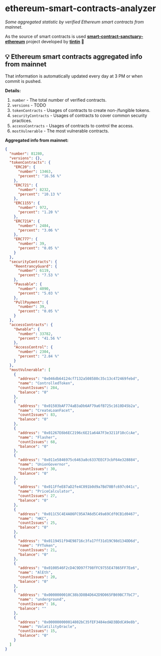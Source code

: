# ethereum-smart-contracts-analyzer

*Some aggregated statistic by verified Ethereum smart contracts from mainnet.*

As the source of smart contracts is used **[smart-contract-sanctuary-ethereum](https://github.com/tintinweb/smart-contract-sanctuary-ethereum)** project developed by **[tintin](https://github.com/tintinweb)** 👏

## 💡 Ethereum smart contracts aggregated info from mainnet

That information is automatically updated every day at 3 PM or when commit is pushed.

**Details:**

1. `number` - The total number of verified contracts.
2. `versions` - TODO
3. `tokenContracts` - Usages of contracts to create non-/fungible tokens.
4. `securityContracts` - Usages of contracts to cover common security practices. 
5. `accessContracts` - Usages of contracts to control the access.
6. `mostVulnerable` - The most vulnerable contracts.

**Aggregated info from mainnet:**

```json
{
  "number": 81280,
  "versions": {},
  "tokenContracts": {
    "ERC20": {
      "number": 13463,
      "percent": "16.56 %"
    },
    "ERC721": {
      "number": 8232,
      "percent": "10.13 %"
    },
    "ERC1155": {
      "number": 972,
      "percent": "1.20 %"
    },
    "ERC721A": {
      "number": 2484,
      "percent": "3.06 %"
    },
    "ERC777": {
      "number": 39,
      "percent": "0.05 %"
    }
  },
  "securityContracts": {
    "ReentrancyGuard": {
      "number": 6119,
      "percent": "7.53 %"
    },
    "Pausable": {
      "number": 4090,
      "percent": "5.03 %"
    },
    "PullPayment": {
      "number": 39,
      "percent": "0.05 %"
    }
  },
  "accessContracts": {
    "Ownable": {
      "number": 33782,
      "percent": "41.56 %"
    },
    "AccessControl": {
      "number": 2304,
      "percent": "2.84 %"
    }
  },
  "mostVulnerable": [
    {
      "address": "0x046db64124cf7132a508580c35c13c472469febd",
      "name": "ControlledToken",
      "countIssues": 284,
      "balance": "0"
    },
    {
      "address": "0x01503bAF774aB3aDb6AF79a6fB725c1610D45b2a",
      "name": "CreateLoanFacet",
      "countIssues": 83,
      "balance": "0"
    },
    {
      "address": "0x01267E6b6EC2196c6E21a64A7F3e3211F10cCcAe",
      "name": "Flasher",
      "countIssues": 68,
      "balance": "0"
    },
    {
      "address": "0x011e5846975c6463a8c6337EECF3cbF64e328884",
      "name": "UnionGovernor",
      "countIssues": 30,
      "balance": "0"
    },
    {
      "address": "0x011FfeE87aD2fe4C091b0d9a7Bd70Bfc697c041c",
      "name": "PriceCalculator",
      "countIssues": 27,
      "balance": "0"
    },
    {
      "address": "0x011C5C4E4A86FC95A7A6d5C49a69Cdf0CB1d0467",
      "name": "HKC",
      "countIssues": 25,
      "balance": "0"
    },
    {
      "address": "0x0119451f94E98716c3fa17ff31d19C98d134DD6d",
      "name": "FYToken",
      "countIssues": 21,
      "balance": "0"
    },
    {
      "address": "0x0100546F2cD4C9D97f798fFC9755E47865FF7Ee6",
      "name": "AlEth",
      "countIssues": 20,
      "balance": "0"
    },
    {
      "address": "0x0000000010C38b3D8B4D642D9D065FB69BC77bC7",
      "name": "underground",
      "countIssues": 16,
      "balance": ""
    },
    {
      "address": "0x000000000014802bC35fEF3484edAD3BDdCA9e8b",
      "name": "VolatilityOracle",
      "countIssues": 15,
      "balance": "0"
    }
  ]
}
```
